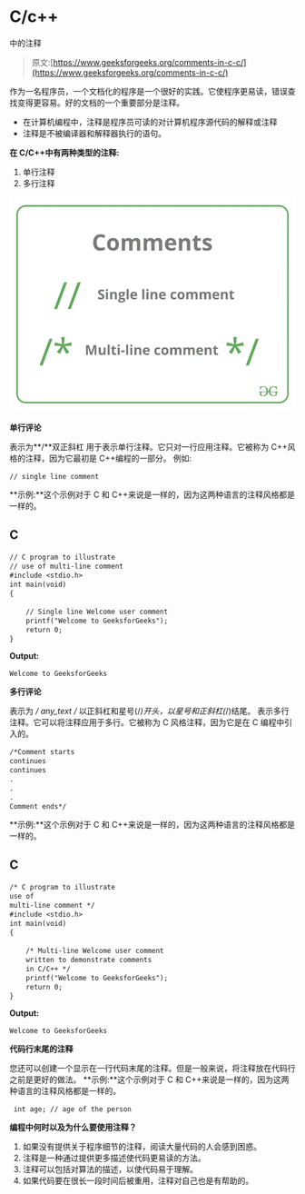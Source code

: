 # C/c++

中的注释

> 原文:[https://www.geeksforgeeks.org/comments-in-c-c/](https://www.geeksforgeeks.org/comments-in-c-c/)

作为一名程序员，一个文档化的程序是一个很好的实践。它使程序更易读，错误查找变得更容易。好的文档的一个重要部分是注释。

*   在计算机编程中，注释是程序员可读的对计算机程序源代码的解释或注释
*   注释是不被编译器和解释器执行的语句。

**在 C/C++中有两种类型的注释:**

1.  单行注释
2.  多行注释

![](img/cd546f6e7576dd97aa224fca671d3244.png)

**单行评论**

表示为**/**双正斜杠
用于表示单行注释。它只对一行应用注释。它被称为 C++风格的注释，因为它最初是 C++编程的一部分。
例如:

```
// single line comment
```

**示例:**这个示例对于 C 和 C++来说是一样的，因为这两种语言的注释风格都是一样的。

## C

```
// C program to illustrate
// use of multi-line comment
#include <stdio.h>
int main(void)
{

    // Single line Welcome user comment
    printf("Welcome to GeeksforGeeks");
    return 0;
}
```

**Output:** 

```
Welcome to GeeksforGeeks
```

**多行评论**

表示为 **/* any_text */** 以正斜杠和星号(/*)开头，以星号和正斜杠(*/)结尾。
表示多行注释。它可以将注释应用于多行。它被称为 C 风格注释，因为它是在 C 编程中引入的。

```
/*Comment starts
continues
continues
.
.
.
Comment ends*/
```

**示例:**这个示例对于 C 和 C++来说是一样的，因为这两种语言的注释风格都是一样的。

## C

```
/* C program to illustrate
use of
multi-line comment */
#include <stdio.h>
int main(void)
{

    /* Multi-line Welcome user comment
    written to demonstrate comments
    in C/C++ */
    printf("Welcome to GeeksforGeeks");
    return 0;
}
```

**Output:** 

```
Welcome to GeeksforGeeks
```

**代码行末尾的注释**

您还可以创建一个显示在一行代码末尾的注释。但是一般来说，将注释放在代码行之前是更好的做法。
**示例:**这个示例对于 C 和 C++来说是一样的，因为这两种语言的注释风格都是一样的。

```
 int age; // age of the person
```

**编程中何时以及为什么要使用注释？**

1.  如果没有提供关于程序细节的注释，阅读大量代码的人会感到困惑。
2.  注释是一种通过提供更多描述使代码更易读的方法。
3.  注释可以包括对算法的描述，以使代码易于理解。
4.  如果代码要在很长一段时间后被重用，注释对自己也是有帮助的。